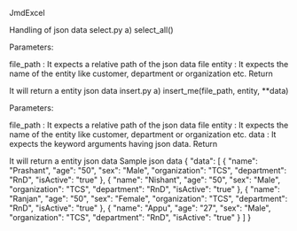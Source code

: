 JmdExcel 

Handling of json data
select.py
a) select_all()

Parameters:

file_path : It expects a relative path of the json data file
entity : It expects the name of the entity like customer, department or organization etc.
Return

It will return a entity json data
insert.py
a) insert_me(file_path, entity, **data)

Parameters:

file_path : It expects a relative path of the json data file
entity : It expects the name of the entity like customer, department or organization etc.
data : It expects the keyword arguments having json data.
Return

It will return a entity json data
Sample json data
{ "data": [ { "name": "Prashant", "age": "50", "sex": "Male", "organization": "TCS", "department": "RnD", "isActive": "true" }, { "name": "Nishant", "age": "50", "sex": "Male", "organization": "TCS", "department": "RnD", "isActive": "true" }, { "name": "Ranjan", "age": "50", "sex": "Female", "organization": "TCS", "department": "RnD", "isActive": "true" }, { "name": "Appu", "age": "27", "sex": "Male", "organization": "TCS", "department": "RnD", "isActive": "true" } ] }